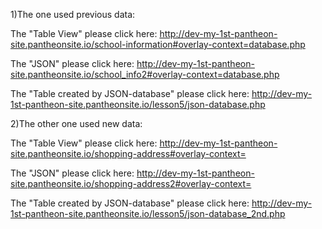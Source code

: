 1)The one used previous data:

  The "Table View" please click here: http://dev-my-1st-pantheon-site.pantheonsite.io/school-information#overlay-context=database.php

  The "JSON" please click here: http://dev-my-1st-pantheon-site.pantheonsite.io/school_info2#overlay-context=database.php

  The "Table created by JSON-database" please click here: http://dev-my-1st-pantheon-site.pantheonsite.io/lesson5/json-database.php


2)The other one used new data:

  The "Table View" please click here: http://dev-my-1st-pantheon-site.pantheonsite.io/shopping-address#overlay-context=

  The "JSON" please click here: http://dev-my-1st-pantheon-site.pantheonsite.io/shopping-address2#overlay-context=

  The "Table created by JSON-database" please click here: http://dev-my-1st-pantheon-site.pantheonsite.io/lesson5/json-database_2nd.php
